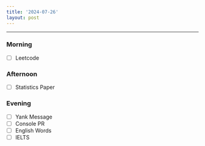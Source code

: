 ```yaml
---
title: '2024-07-26'
layout: post
---
```


---

### Morning

- [ ] Leetcode

### Afternoon

- [ ] Statistics Paper

### Evening

- [ ] Yank Message
- [ ] Console PR
- [ ] English Words
- [ ] IELTS
